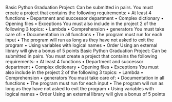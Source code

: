 Basic Python Graduation Project:
Can be submitted in pairs.
You must create a project that contains the following requirements:
• At least 4 functions
• Department and successor department
• Complex dictionary
• Opening files
• Exceptions
You must also include in the project 2 of the following 3 topics:
• Lambda
• Comprehension
•	generators
You must take care of:
• Documentation in all functions
• The program must run for each input
• The program will run as long as they have not asked to exit the program
• Using variables with logical names
• Order
Using an external library will give a bonus of 5 points
Basic Python Graduation Project:
Can be submitted in pairs.
You must create a project that contains the following requirements:
• At least 4 functions
• Department and successor department
• Complex dictionary
• Opening files
• Exceptions
You must also include in the project 2 of the following 3 topics:
• Lambda
• Comprehension
•	generators
You must take care of:
• Documentation in all functions
• The program must run for each input
• The program will run as long as they have not asked to exit the program
• Using variables with logical names
• Order
Using an external library will give a bonus of 5 points
